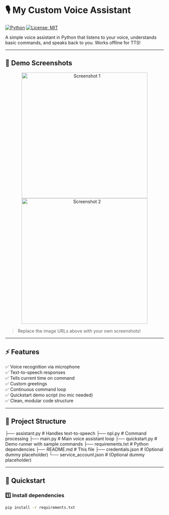 # 🎙️ My Custom Voice Assistant

[![Python](https://img.shields.io/badge/Python-3.6%2B-blue.svg)](https://www.python.org/downloads/)
[![License: MIT](https://img.shields.io/badge/License-MIT-green.svg)](LICENSE)

A simple voice assistant in Python that listens to your voice, understands basic commands, and speaks back to you. Works offline for TTS!

---

## 📸 Demo Screenshots

<p align="center">
  <img src="https://via.placeholder.com/600x300.png?text=Voice+Assistant+Screenshot+1" alt="Screenshot 1" width="400">
  <img src="https://via.placeholder.com/600x300.png?text=Voice+Assistant+Screenshot+2" alt="Screenshot 2" width="400">
</p>

> Replace the image URLs above with your own screenshots!

---

## ⚡ Features

✅ Voice recognition via microphone  
✅ Text-to-speech responses  
✅ Tells current time on command  
✅ Custom greetings  
✅ Continuous command loop  
✅ Quickstart demo script (no mic needed)  
✅ Clean, modular code structure  

---

## 📂 Project Structure

├── assistant.py # Handles text-to-speech
├── npl.py # Command processing
├── main.py # Main voice assistant loop
├── quickstart.py # Demo runner with sample commands
├── requirements.txt # Python dependencies
├── README.md # This file
├── credentials.json # (Optional dummy placeholder)
└── service_account.json # (Optional dummy placeholder)


---

## 🚀 Quickstart

### 1️⃣ Install dependencies
```bash
pip install -r requirements.txt

